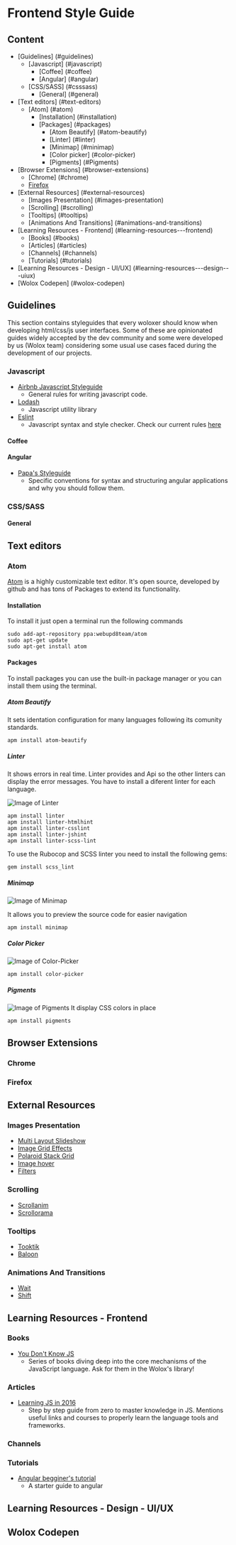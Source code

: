 # Frontend Style Guide

## Content

- [Guidelines] (#guidelines)
  - [Javascript] (#javascript)
      - [Coffee] (#coffee)
      - [Angular] (#angular)
  - [CSS/SASS] (#csssass)
    - [General] (#general)
- [Text editors] (#text-editors)
  - [Atom] (#atom)
    - [Installation] (#installation)
    - [Packages] (#packages)
      - [Atom Beautify] (#atom-beautify)
      - [Linter] (#linter)
      - [Minimap] (#minimap)
      - [Color picker] (#color-picker)
      - [Pigments] (#Pigments)
- [Browser Extensions] (#browser-extensions)
  - [Chrome] (#chrome)
  - [Firefox](#firefox)
- [External Resources] (#external-resources)
  - [Images Presentation] (#images-presentation)
  - [Scrolling] (#scrolling)
  - [Tooltips] (#tooltips)
  - [Animations And Transitions] (#animations-and-transitions)
- [Learning Resources - Frontend] (#learning-resources---frontend)
  - [Books] (#books)
  - [Articles] (#articles)
  - [Channels] (#channels)
  - [Tutorials] (#tutorials)
- [Learning Resources - Design - UI/UX] (#learning-resources---design---uiux)
- [Wolox Codepen] (#wolox-codepen)


## Guidelines
  This section contains styleguides that every woloxer should know when developing html/css/js user interfaces.
  Some of these are opinionated guides widely accepted by the dev community and some were developed
  by us (Wolox team) considering some usual use cases faced during the development of our projects.

### Javascript
  - [Airbnb Javascript Styleguide](https://github.com/airbnb/javascript/tree/master/react)
    - General rules for writing javascript code.
  - [Lodash](https://lodash.com/docs)
    - Javascript utility library
  - [Eslint](http://eslint.org/)
    - Javascript syntax and style checker. Check our current rules [here](https://github.com/Wolox/frontend-bootstrap/blob/master/.eslintrc)

#### Coffee

#### Angular
  - [Papa's Styleguide](https://github.com/johnpapa/angular-styleguide)
    - Specific conventions for syntax and structuring angular applications and why you should follow them.

### CSS/SASS

#### General

## Text editors

### Atom

[Atom](https://atom.io/) is a highly customizable text editor. It's open source, developed by github and has tons of Packages to extend its functionality.

#### Installation
To install it just open a terminal run the following commands
```
sudo add-apt-repository ppa:webupd8team/atom
sudo apt-get update
sudo apt-get install atom
```

#### Packages

To install packages you can use the built-in package manager or you can install them using the terminal.

##### Atom Beautify
It sets identation configuration for many languages following its comunity standards.
```
apm install atom-beautify
```

##### Linter

It shows errors in real time. Linter provides and Api so the other linters can display the error messages. You have to install a diferent linter for each language.

![Image of Linter](https://i.github-camo.com/70b6e697c9d793642414b4ea6d08dbb9678877b3/687474703a2f2f672e7265636f726469742e636f2f313352666d6972507a322e676966)


```
apm install linter
apm install linter-htmlhint
apm install linter-csslint
apm install linter-jshint
apm install linter-scss-lint
```

To use the Rubocop and SCSS linter you need to install the following gems:
```
gem install scss_lint
```

##### Minimap

![Image of Minimap](https://i.github-camo.com/bb671dcf7706c32eb432472c2cd69d354f824661/68747470733a2f2f6769746875622e636f6d2f61746f6d2d6d696e696d61702f6d696e696d61702f626c6f622f6d61737465722f7265736f75726365732f73637265656e73686f742e706e673f7261773d74727565)

It allows you to preview the source code for easier navigation
```
apm install minimap
```
##### Color Picker
![Image of Color-Picker](https://i.github-camo.com/467c72e686f00893c3d36bf46499e76c10f31787/68747470733a2f2f6769746875622e636f6d2f74686f6d61736c696e647374726f6d2f636f6c6f722d7069636b65722f7261772f6d61737465722f707265766965772e676966)

```
apm install color-picker
```

##### Pigments

![Image of Pigments](https://i.github-camo.com/802d8b759d01e70861f95f99495731f19b145b03/687474703a2f2f61626533332e6769746875622e696f2f61746f6d2d7069676d656e74732f7069676d656e74732e6769663f7261773d74727565)
It display CSS colors in place
```
apm install pigments
```

## Browser Extensions

### Chrome

### Firefox

## External Resources

### Images Presentation
  - [Multi Layout Slideshow](http://tympanus.net/Development/MultiLayoutSlideshow/)
  - [Image Grid Effects](http://tympanus.net/Development/ImageGridEffects/)
  - [Polaroid Stack Grid](http://tympanus.net/Tutorials/PolaroidStackGrid/)
  - [Image hover](http://imagehover.io/)
  - [Filters](http://www.cssco.co/)

### Scrolling
  - [Scrollanim](http://scrollanim.kissui.io/)
  - [Scrollorama](http://scrollmagic.io/)

### Tooltips
  - [Tooktik](https://eliorshalev.github.io/tootik/)
  - [Baloon](http://kazzkiq.github.io/balloon.css/)

### Animations And Transitions
  - [Wait](http://waitanimate.eggbox.io/#/)
  - [Shift](http://shift.octavector.co.uk/)

## Learning Resources - Frontend

### Books
  - [You Don't Know JS](https://github.com/getify/You-Dont-Know-JS)
    - Series of books diving deep into the core mechanisms of the JavaScript language. Ask for them in the Wolox's library!

### Articles
  - [Learning JS in 2016](https://medium.com/@_cmdv_/i-want-to-learn-javascript-in-2015-e96cd85ad225#.dc14xnd8w)
    - Step by step guide from zero to master knowledge in JS. Mentions useful links and courses to properly learn the language tools and frameworks.

### Channels

### Tutorials
  - [Angular begginer's tutorial](https://www.codeschool.com/courses/shaping-up-with-angular-js)
    - A starter guide to angular

## Learning Resources - Design - UI/UX

## Wolox Codepen